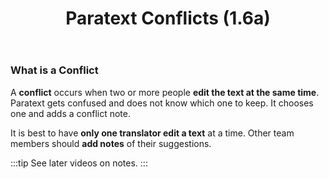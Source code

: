 ﻿---
title: Paratext Conflicts  (1.6a)
---

### What is a Conflict
A **conflict** occurs when two or more people **edit the text at the same time**. Paratext gets confused and does not know which one to keep. It chooses one and adds a conflict note.

It is best to have **only one translator edit a text** at a time. Other team members should **add notes** of their suggestions. 

:::tip
See later videos on notes.
:::


